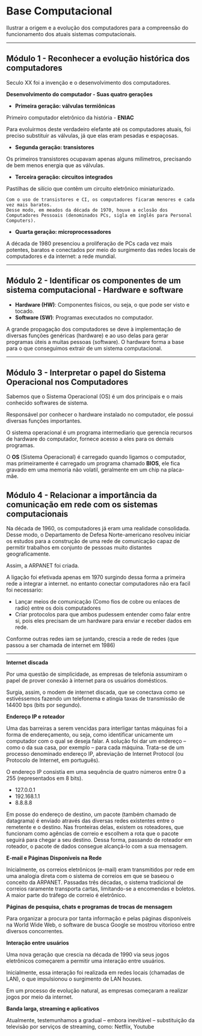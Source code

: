 # Base Computacional

Ilustrar a origem e a evolução dos computadores para a compreensão do funcionamento dos atuais sistemas computacionais.

***

## **Módulo 1 - Reconhecer a evolução histórica dos computadores**

Seculo XX foi a invenção e o desenvolvimento dos computadores.

**Desenvolvimento do computador - Suas quatro gerações**

- **Primeira geração: válvulas termiônicas**

Primeiro computador eletrônico da história - **ENIAC**

Para evoluirmos deste verdadeiro elefante até os computadores atuais, foi preciso substituir as válvulas, já que elas eram pesadas e espaçosas.

- **Segunda geração: transistores**

Os primeiros transistores ocupavam apenas alguns milímetros, precisando de bem menos energia que as válvulas.

- **Terceira geração: circuitos integrados**

Pastilhas de silício que contêm um circuito eletrônico miniaturizado.

```
Com o uso de transistores e CI, os computadores ficaram menores e cada vez mais baratos. 
Desse modo, em meados da década de 1970, houve a eclosão dos Computadores Pessoais (denominados PCs, sigla em inglês para Personal Computers).
```

- **Quarta geração: microprocessadores**

A década de 1980 presenciou a proliferação de PCs cada vez mais potentes, baratos e conectados por meio do surgimento das redes locais de computadores e da internet: a rede mundial.

***

## **Módulo 2 - Identificar os componentes de um sistema computacional - Hardware e software**

- **Hardware (HW)**: Componentes físicos, ou seja, o que pode ser visto e tocado.
- **Software (SW)**: Programas executados no computador.

A grande propagação dos computadores se deve à implementação de diversas funções genéricas (hardware) e ao uso delas para gerar programas úteis a muitas pessoas (software). O hardware forma a base para o que conseguimos extrair de um sistema computacional.

***

## **Módulo 3 - Interpretar o papel do Sistema Operacional nos Computadores**

Sabemos que o Sistema Operacional (OS) é um dos principais e o mais conhecido softwares de sistema.

Responsável por conhecer o hardware instalado no computador, ele possui diversas funções importantes.

O sistema operacional é um programa intermediario que gerencia recursos de hardware do computador, fornece acesso a eles para os demais programas.

O **OS** (Sistema Operacional) é carregado quando ligamos o computador, mas primeiramente é carregado um programa chamado **BIOS**, ele fica gravado em uma memoria não volatil, geralmente em um chip na placa-mãe.

## **Módulo 4 - Relacionar a importância da comunicação em rede com os sistemas computacionais**

Na década de 1960, os computadores já eram uma realidade consolidada. Desse modo, o Departamento de Defesa Norte-americano resolveu iniciar os estudos para a construção de uma rede de comunicação capaz de permitir trabalhos em conjunto de pessoas muito distantes geograficamente.

Assim, a ARPANET foi criada.

A ligação foi efetivada apenas em 1970 surgindo dessa forma a primeira rede a integrar a internet. no entanto conectar computadores não era facil foi necessario:

- Lançar meios de comunicação (Como fios de cobre ou enlaces de radio) entre os dois computadores
- Criar protocolos para que ambos pudessem entender como falar entre si, pois eles precisam de um hardware para enviar e receber dados em rede.

Conforme outras redes iam se juntando, crescia a rede de redes (que passou a ser chamada de internet em 1986)

***

**Internet discada**

Por uma questão de simplicidade, as empresas de telefonia assumiram o papel de prover conexão à internet para os usuários domésticos.

Surgia, assim, o modem de internet discada, que se conectava como se estivéssemos fazendo um telefonema e atingia taxas de transmissão de 14400 bps (bits por segundo).

**Endereço IP e roteador**

Uma das barreiras a serem vencidas para interligar tantas máquinas foi a forma de endereçamento, ou seja, como identificar unicamente um computador com o qual se deseja falar. A solução foi dar um endereço – como o da sua casa, por exemplo – para cada máquina. Trata-se de um processo denominado endereço IP, abreviação de Internet Protocol (ou Protocolo de Internet, em português).

O endereço IP consistia em uma sequência de quatro números entre 0 a 255 (representados em 8 bits).

- 127.0.0.1
- 192.168.1.1
- 8.8.8.8

Em posse do endereço de destino, um pacote (também chamado de datagrama) é enviado através das diversas redes existentes entre o remetente e o destino. Nas fronteiras delas, existem os roteadores, que funcionam como agências de correio e escolhem a rota que o pacote seguirá para chegar a seu destino. Dessa forma, passando de roteador em roteador, o pacote de dados consegue alcançá-lo com a sua mensagem.

**E-mail e Páginas Disponíveis na Rede**

Inicialmente, os correios eletrônicos (e-mail) eram transmitidos por rede em uma analogia direta com o sistema de correios em que se baseou o conceito da ARPANET. Passadas três décadas, o sistema tradicional de correios raramente transporta cartas, limitando-se a encomendas e boletos. A maior parte do tráfego de correio é eletrônico.

**Páginas de pesquisa, chats e programas de trocas de mensagem**

Para organizar a procura por tanta informação e pelas páginas disponíveis na World Wide Web, o software de busca Google se mostrou vitorioso entre diversos concorrentes.

**Interação entre usuários**

Uma nova geração que crescia na década de 1990 via seus jogos eletrônicos começarem a permitir uma interação entre usuários.

Inicialmente, essa interação foi realizada em redes locais (chamadas de LAN), o que impulsionou o surgimento de LAN houses.

Em um processo de evolução natural, as empresas começaram a realizar jogos por meio da internet.

**Banda larga, streaming e aplicativos**

Atualmente, testemunhamos a gradual – embora inevitável – substituição da televisão por serviços de streaming, como: Netflix, Youtube